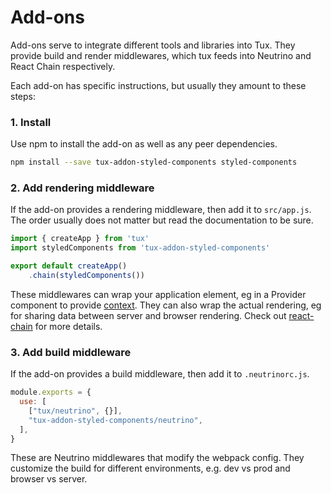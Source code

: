 # Add-ons

Add-ons serve to integrate different tools and libraries into Tux. They provide build and render middlewares, which tux feeds into Neutrino and React Chain respectively.

Each add-on has specific instructions, but usually they amount to these steps:

### 1. Install

Use npm to install the add-on as well as any peer dependencies.

```bash
npm install --save tux-addon-styled-components styled-components
```

### 2. Add rendering middleware

If the add-on provides a rendering middleware, then add it to `src/app.js`. The order usually does not matter but read the documentation to be sure.

```javascript
import { createApp } from 'tux'
import styledComponents from 'tux-addon-styled-components'

export default createApp()
    .chain(styledComponents())
```

These middlewares can wrap your application element, eg in a Provider component to provide [context](https://facebook.github.io/react/docs/context.html). They can also wrap the actual rendering, eg for sharing data between server and browser rendering. Check out [react-chain](https://github.com/aranja/react-chain/) for more details.

### 3. Add build middleware

If the add-on provides a build middleware, then add it to `.neutrinorc.js`.

```javascript
module.exports = {
  use: [
    ["tux/neutrino", {}],
    "tux-addon-styled-components/neutrino",
  ],
}
```

These are Neutrino middlewares that modify the webpack config. They customize the build for different environments, e.g. dev vs prod and browser vs server.

